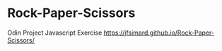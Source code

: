 # Rock-Paper-Scissors
Odin Project Javascript Exercise
https://jfsimard.github.io/Rock-Paper-Scissors/
